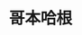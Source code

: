 ---
layout: work-detail
title: "哥本哈根"
sort_by_date: "2018-10-13"
work_details:
  title: "哥本哈根"
  location: "Clubhouse Ballroom, Stanford University"
  dates:
    - "2018-10-13"
    - "2018-10-20"
  banner_image: "/assets/imgs/works/2018-copenhagen/copenhagen-banner.jpg"
  poster_image: "/assets/imgs/works/2018-copenhagen/copenhagen-poster.jpg"
  introduction: "1941年9月，二战的战火蔓延在欧洲。德国物理学家海森堡来到被纳粹占领的哥本哈根，拜访自己昔日的导师玻尔。在那场神秘的对话后，海森堡和玻尔的友谊却就此终结了。他为什么要来？这个问题事后困扰着玻尔和他的妻子，困扰着无数历史学家们，也困扰着海森堡自己。在天堂中，三个备受困扰的灵魂再次会面，追忆当年的经历、驳斥对方的说法、探讨事件的真相。那万物内核中的不确定性，在这场触及人心的思维实验中体现得淋漓尽致。"
  production_team:
    - page_title: "演员"
      members:
        - name: "演员"
          person: "孙研"
          role: "海森堡"
        - name: "演员"
          person: "贾韬"
          role: "玻尔"
        - name: "演员"
          person: "李云琦"
          role: "玛格瑞特"
        - name: "演员"
          person: "张馨元"
          role: "玛格瑞特"
    - page_title: "制作团队"
      members:
        - name: "制作人"
          person: "孙研"
        - name: "制作人助理"
          person: "周梓桐"
        - name: "导演"
          person: "周思韵"
        - name: "副导演"
          person: "陈思源"
        - name: "舞台监督"
          person: "李泽宇"
        - name: "舞监助理"
          person: "贾豫"
        - name: "海报设计"
          person: "孙研"
    - page_title: "后台"
      members:
        - name: "灯光"
          person: "朱本正"
        - name: "音效"
          person: "贾彤珺"
        - name: "服装"
          person: "张茜"
        - name: "舞美设计"
          person: "张茜"
        - name: "剧场监督"
          person: "陈静远"
        - name: "剧场监督"
          person: "杜一冰"
        - name: "剧场监督"
          person: "李云琦"
        - name: "剧场监督"
          person: "李周嘉"
        - name: "摄像"
          person: "谢瑨"
        - name: "摄像"
          person: "周梓桐"
        - name: "摄影"
          person: "张若鹏"
        - name: "摄影/摄像"
          person: "刘锐"
  youtube_video: "YvIqO7AM_Ls"
  photos:
    - image: "/assets/imgs/works/2018-copenhagen/stage1.jpg"
      size: "medium"
      caption: "演出剧照"
    - image: "/assets/imgs/works/2018-copenhagen/stage2.jpg"
      size: "medium"
      caption: "演出剧照"
    - image: "/assets/imgs/works/2018-copenhagen/stage3.jpg"
      size: "medium"
      caption: "演出剧照"
    - image: "/assets/imgs/works/2018-copenhagen/curtain-call.jpg"
      caption: "谢幕"
      size: "large"
    - image: "/assets/imgs/works/2018-copenhagen/final-makeup1.jpg"
      caption: "定妆照"
      size: "medium"
    - image: "/assets/imgs/works/2018-copenhagen/final-makeup2.jpg"
      caption: "定妆照"
      size: "medium"
---